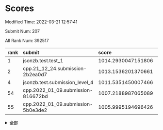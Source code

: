 # Scores

Modified Time: 2022-03-21 12:57:41

Submit Num: 207

All Rank Num: 392517

| rank |               submit               |       score        |       sigma        | pk_num |
| :--- | :--------------------------------- | :----------------- | :----------------- | :----- |
| 1    | jsonzb.test.test_1                 | 1014.2930047151806 | 0.8347578691200187 | 7587   |
| 2    | cpp.21_12_24.submission-2b2ea0d7   | 1013.1536201370661 | 0.7889377341581761 | 7584   |
| 4    | jsonzb.test.submission_level_4     | 1011.5351450007466 | 0.7871435750989324 | 7584   |
| 54   | cpp.2022_01_09.submission-816672bd | 1007.2188987065089 | 0.7354172549906494 | 7588   |
| 55   | cpp.2022_01_09.submission-5b0e3de2 | 1005.9995194696426 | 0.7308886514815618 | 7590   |


<details>
<summary>全部</summary>

| rank |                 submit                 |       score        |       sigma        | pk_num |
| :--- | :------------------------------------- | :----------------- | :----------------- | :----- |
| 1    | jsonzb.test.test_1                     | 1014.2930047151806 | 0.8347578691200187 | 7587   |
| 2    | cpp.21_12_24.submission-2b2ea0d7       | 1013.1536201370661 | 0.7889377341581761 | 7584   |
| 3    | gobigger.level_3.submission_level_3_3  | 1011.7975704549857 | 0.7472070987149652 | 7585   |
| 4    | jsonzb.test.submission_level_4         | 1011.5351450007466 | 0.7871435750989324 | 7584   |
| 5    | gobigger.level_3.submission_level_3_26 | 1011.4292264844315 | 0.7606906777506636 | 7582   |
| 6    | gobigger.level_3.submission_level_3_15 | 1011.4185530760191 | 0.7662970193774599 | 7588   |
| 7    | gobigger.level_3.submission_level_3_46 | 1011.2937183907603 | 0.7914270058908416 | 7586   |
| 8    | gobigger.level_3.submission_level_3_22 | 1011.2326444540297 | 0.7543031699476072 | 7589   |
| 9    | gobigger.level_3.submission_level_3_6  | 1011.1911813482876 | 0.7768262064581885 | 7583   |
| 10   | gobigger.level_3.submission_level_3_24 | 1011.1692956398913 | 0.7767650635743941 | 7586   |
| 11   | gobigger.level_3.submission_level_3_2  | 1010.5687412974066 | 0.759299652424972  | 7589   |
| 12   | gobigger.level_3.submission_level_3_12 | 1010.4901509389232 | 0.749557149357377  | 7587   |
| 13   | gobigger.level_3.submission_level_3_27 | 1010.4478030040676 | 0.7910017821649027 | 7587   |
| 14   | gobigger.level_3.submission_level_3_18 | 1010.3954919629124 | 0.778371121117336  | 7579   |
| 15   | gobigger.level_3.submission_level_3_40 | 1010.3086347300509 | 0.7457192306451744 | 7587   |
| 16   | gobigger.level_3.submission_level_3_4  | 1010.301147607811  | 0.7506914020752687 | 7583   |
| 17   | gobigger.level_3.submission_level_3_43 | 1010.2541325498256 | 0.7593807616386322 | 7581   |
| 18   | gobigger.level_3.submission_level_3_29 | 1010.2523320869967 | 0.7789718748171975 | 7588   |
| 19   | gobigger.level_3.submission_level_3_16 | 1010.202340887174  | 0.7769994775581573 | 7586   |
| 20   | gobigger.level_3.submission_level_3_19 | 1010.19428538972   | 0.7542418212894286 | 7588   |
| 21   | gobigger.level_3.submission_level_3_31 | 1010.1687335370768 | 0.7392534124177161 | 7585   |
| 22   | gobigger.level_3.submission_level_3_14 | 1010.1111658745283 | 0.7436975799768151 | 7586   |
| 23   | gobigger.level_3.submission_level_3_33 | 1010.0936279090034 | 0.7525681711729363 | 7584   |
| 24   | gobigger.level_3.submission_level_3_47 | 1010.0741914126326 | 0.7504471102504292 | 7581   |
| 25   | gobigger.level_3.submission_level_3_49 | 1010.0607997045801 | 0.7456176176220347 | 7580   |
| 26   | gobigger.level_3.submission_level_3_35 | 1010.0514534287181 | 0.7342090909568219 | 7581   |
| 27   | gobigger.level_3.submission_level_3_41 | 1010.0108066701383 | 0.7549535195088491 | 7582   |
| 28   | gobigger.level_3.submission_level_3_44 | 1009.9636879641905 | 0.7625879432697358 | 7582   |
| 29   | gobigger.level_3.submission_level_3_0  | 1009.9101591842752 | 0.7394623599188312 | 7585   |
| 30   | gobigger.level_3.submission_level_3_45 | 1009.9015482754605 | 0.7465890714483757 | 7585   |
| 31   | gobigger.level_3.submission_level_3_37 | 1009.8305710372193 | 0.7521766469871054 | 7586   |
| 32   | gobigger.level_3.submission_level_3_11 | 1009.8055704579949 | 0.7617628909427854 | 7586   |
| 33   | gobigger.level_3.submission_level_3_21 | 1009.7302446532334 | 0.7482342457017717 | 7592   |
| 34   | gobigger.level_3.submission_level_3_5  | 1009.683870353287  | 0.7644872362362899 | 7587   |
| 35   | gobigger.level_3.submission_level_3_7  | 1009.6815617033498 | 0.7678308357033732 | 7584   |
| 36   | gobigger.level_3.submission_level_3_1  | 1009.5979809920096 | 0.7411702717083346 | 7585   |
| 37   | gobigger.level_3.submission_level_3_34 | 1009.5468043544732 | 0.7656065486661843 | 7584   |
| 38   | gobigger.level_3.submission_level_3_36 | 1009.5307133077275 | 0.7458832738760205 | 7587   |
| 39   | gobigger.level_3.submission_level_3_10 | 1009.5268526560465 | 0.7420372298305006 | 7585   |
| 40   | gobigger.level_3.submission_level_3_32 | 1009.4927838895456 | 0.7544677381872564 | 7589   |
| 41   | gobigger.level_3.submission_level_3_38 | 1009.4751189187318 | 0.7448461709071547 | 7585   |
| 42   | gobigger.level_3.submission_level_3_8  | 1009.4268922647647 | 0.7593656408924349 | 7581   |
| 43   | gobigger.level_3.submission_level_3_17 | 1009.3782762217052 | 0.7575588302293877 | 7584   |
| 44   | gobigger.level_3.submission_level_3_39 | 1009.2329880966155 | 0.7528230098993598 | 7583   |
| 45   | gobigger.level_3.submission_level_3_20 | 1009.2078832590882 | 0.7398846122348228 | 7586   |
| 46   | gobigger.level_3.submission_level_3_28 | 1009.1806710083728 | 0.7387595540397403 | 7583   |
| 47   | gobigger.level_3.submission_level_3_23 | 1009.0443293195696 | 0.7495519733040106 | 7584   |
| 48   | gobigger.level_3.submission_level_3_42 | 1008.834081654371  | 0.74017024166878   | 7589   |
| 49   | gobigger.level_3.submission_level_3_13 | 1008.4763612850231 | 0.7385115264557027 | 7590   |
| 50   | gobigger.level_3.submission_level_3_30 | 1008.4667539577932 | 0.7372580758659346 | 7590   |
| 51   | gobigger.level_3.submission_level_3_9  | 1008.3948622489221 | 0.7594314875862284 | 7588   |
| 52   | gobigger.level_3.submission_level_3_48 | 1008.2029298974423 | 0.739840126490316  | 7585   |
| 53   | gobigger.level_3.submission_level_3_25 | 1007.6667572821154 | 0.7340142231835008 | 7589   |
| 54   | cpp.2022_01_09.submission-816672bd     | 1007.2188987065089 | 0.7354172549906494 | 7588   |
| 55   | cpp.2022_01_09.submission-5b0e3de2     | 1005.9995194696426 | 0.7308886514815618 | 7590   |
| 56   | gobigger.level_1.submission_level_1_2  | 1005.0625656170153 | 0.7109900708318092 | 7584   |
| 57   | gobigger.level_1.submission_level_1_17 | 1004.9037836230843 | 0.7208083677360038 | 7585   |
| 58   | gobigger.level_1.submission_level_1_3  | 1004.8070749752056 | 0.7162490573189866 | 7588   |
| 59   | gobigger.level_1.submission_level_1_27 | 1004.7014973952216 | 0.7060926229935449 | 7582   |
| 60   | gobigger.level_1.submission_level_1_49 | 1004.6108453186149 | 0.7115399379379749 | 7587   |
| 61   | gobigger.level_1.submission_level_1_15 | 1004.5799459598093 | 0.7138570439203584 | 7587   |
| 62   | gobigger.level_1.submission_level_1_5  | 1004.4756406748098 | 0.7151840575511602 | 7585   |
| 63   | gobigger.level_1.submission_level_1_37 | 1004.3099430778577 | 0.7438435733695645 | 7588   |
| 64   | gobigger.level_1.submission_level_1_1  | 1004.2714408886379 | 0.7192029722037004 | 7586   |
| 65   | gobigger.level_1.submission_level_1_9  | 1004.2382398476957 | 0.7358817733712043 | 7588   |
| 66   | gobigger.level_1.submission_level_1_28 | 1004.2365084764202 | 0.7217613821447671 | 7589   |
| 67   | gobigger.level_1.submission_level_1_26 | 1004.1486165370363 | 0.7212924987321596 | 7589   |
| 68   | gobigger.level_1.submission_level_1_21 | 1004.0679752700169 | 0.7321082282126268 | 7583   |
| 69   | gobigger.level_1.submission_level_1_18 | 1004.0652262733006 | 0.7212218184919011 | 7588   |
| 70   | gobigger.level_1.submission_level_1_38 | 1004.0619451538895 | 0.7275819127502873 | 7587   |
| 71   | gobigger.level_1.submission_level_1_19 | 1004.0259330150819 | 0.7077850559073704 | 7586   |
| 72   | gobigger.level_1.submission_level_1_24 | 1004.001050962603  | 0.7062847819443049 | 7583   |
| 73   | gobigger.level_1.submission_level_1_20 | 1003.93652821989   | 0.715504932018086  | 7582   |
| 74   | gobigger.level_1.submission_level_1_8  | 1003.90551659563   | 0.724790336577843  | 7581   |
| 75   | gobigger.level_1.submission_level_1_25 | 1003.731066737075  | 0.7306734968137869 | 7586   |
| 76   | gobigger.level_1.submission_level_1_41 | 1003.6967511311126 | 0.7205658114721215 | 7589   |
| 77   | gobigger.level_1.submission_level_1_45 | 1003.6491881517697 | 0.732389161790261  | 7587   |
| 78   | gobigger.level_1.submission_level_1_43 | 1003.5789941892746 | 0.7119203317031844 | 7588   |
| 79   | gobigger.level_1.submission_level_1_39 | 1003.5579453186173 | 0.7159818668944731 | 7586   |
| 80   | gobigger.level_1.submission_level_1_4  | 1003.4384909750778 | 0.7135016321083911 | 7590   |
| 81   | gobigger.level_1.submission_level_1_14 | 1003.3889457687043 | 0.7141294794930502 | 7587   |
| 82   | gobigger.level_1.submission_level_1_40 | 1003.3041116348876 | 0.732963128408812  | 7587   |
| 83   | gobigger.level_1.submission_level_1_48 | 1003.2503877862367 | 0.7255091601763819 | 7579   |
| 84   | gobigger.level_1.submission_level_1_34 | 1003.2262429640172 | 0.7136026754156778 | 7586   |
| 85   | gobigger.level_1.submission_level_1_33 | 1003.2255794676234 | 0.7173716708239493 | 7590   |
| 86   | gobigger.level_1.submission_level_1_29 | 1003.1689083672017 | 0.72591233281718   | 7585   |
| 87   | gobigger.level_1.submission_level_1_32 | 1003.0826908085813 | 0.720133048060276  | 7582   |
| 88   | gobigger.level_1.submission_level_1_11 | 1003.0811799890017 | 0.7206304744337064 | 7583   |
| 89   | gobigger.level_1.submission_level_1_16 | 1003.0063854943656 | 0.7225122061351549 | 7580   |
| 90   | gobigger.level_1.submission_level_1_35 | 1002.956987529316  | 0.7216661962508012 | 7583   |
| 91   | gobigger.level_1.submission_level_1_22 | 1002.9443278315973 | 0.7202571068873571 | 7584   |
| 92   | gobigger.level_1.submission_level_1_30 | 1002.9285503201395 | 0.712915394902248  | 7587   |
| 93   | gobigger.level_1.submission_level_1_42 | 1002.8981065547747 | 0.7203662254417823 | 7581   |
| 94   | gobigger.level_1.submission_level_1_31 | 1002.857690138857  | 0.7131721658468977 | 7583   |
| 95   | gobigger.level_1.submission_level_1_6  | 1002.7688631826927 | 0.7041409758796268 | 7580   |
| 96   | gobigger.level_1.submission_level_1_46 | 1002.7662431785793 | 0.7186823700541726 | 7585   |
| 97   | gobigger.level_1.submission_level_1_13 | 1002.7397139012073 | 0.7072486143490531 | 7579   |
| 98   | gobigger.level_1.submission_level_1_10 | 1002.6976069394464 | 0.7120685774152086 | 7587   |
| 99   | gobigger.level_1.submission_level_1_36 | 1002.4578414574188 | 0.7179077997529937 | 7585   |
| 100  | gobigger.level_1.submission_level_1_23 | 1002.4276447299803 | 0.7222047471077706 | 7583   |
| 101  | gobigger.level_1.submission_level_1_7  | 1002.3722570471697 | 0.7108680435706148 | 7580   |
| 102  | gobigger.level_1.submission_level_1_0  | 1002.3224064544859 | 0.717390578050486  | 7583   |
| 103  | gobigger.level_1.submission_level_1_47 | 1002.2466939854925 | 0.7112519230440248 | 7589   |
| 104  | gobigger.level_1.submission_level_1_44 | 1002.025908572653  | 0.7230235671851775 | 7582   |
| 105  | gobigger.level_1.submission_level_1_12 | 1001.7894521549999 | 0.7075651914405827 | 7586   |
| 106  | gobigger.random.submission_random_41   | 997.4147048521751  | 0.7094148552591137 | 7583   |
| 107  | gobigger.random.submission_random_30   | 997.400409801242   | 0.7234180323238426 | 7588   |
| 108  | gobigger.random.submission_random_38   | 997.1468200968418  | 0.697468189424756  | 7586   |
| 109  | gobigger.random.submission_random_48   | 996.9108816167167  | 0.7132034255830381 | 7588   |
| 110  | gobigger.random.submission_random_7    | 996.6994654192728  | 0.705499620851746  | 7583   |
| 111  | gobigger.random.submission_random_8    | 996.6772810112562  | 0.7121637186855473 | 7583   |
| 112  | gobigger.random.submission_random_11   | 996.6520279082705  | 0.706688096701433  | 7590   |
| 113  | gobigger.random.submission_random_49   | 996.6105324427364  | 0.7225156192369946 | 7588   |
| 114  | gobigger.random.submission_random_28   | 996.6062457733847  | 0.7165115829195763 | 7584   |
| 115  | gobigger.random.submission_random_19   | 996.5629712192584  | 0.721040414936861  | 7577   |
| 116  | gobigger.random.submission_random_1    | 996.4618365214503  | 0.7055738121804889 | 7586   |
| 117  | gobigger.random.submission_random_23   | 996.4444918456998  | 0.7202063154417901 | 7584   |
| 118  | gobigger.random.submission_random_3    | 996.3957422004248  | 0.7231580066072444 | 7581   |
| 119  | gobigger.random.submission_random_5    | 996.383140817601   | 0.7029336196409837 | 7585   |
| 120  | gobigger.random.submission_random_26   | 996.3525092852246  | 0.7047978902096851 | 7577   |
| 121  | gobigger.random.submission_random_43   | 996.2979819301576  | 0.7128670087631004 | 7583   |
| 122  | gobigger.random.submission_random_39   | 996.2959796064359  | 0.7213227383790476 | 7580   |
| 123  | gobigger.random.submission_random_45   | 996.2581178234213  | 0.7095977369246341 | 7583   |
| 124  | gobigger.random.submission_random_0    | 996.2074942640485  | 0.7108224655733254 | 7581   |
| 125  | gobigger.random.submission_random_18   | 996.1571727097345  | 0.7007243826509731 | 7588   |
| 126  | gobigger.random.submission_random_31   | 996.130716552524   | 0.7075204506440792 | 7587   |
| 127  | gobigger.random.submission_random_37   | 996.109537545931   | 0.7117287370372378 | 7586   |
| 128  | gobigger.random.submission_random_24   | 996.0546622933798  | 0.7059929896997703 | 7584   |
| 129  | gobigger.random.submission_random_17   | 996.0285568261107  | 0.7170928483713934 | 7587   |
| 130  | gobigger.random.submission_random_47   | 995.9841877145465  | 0.7265098737892777 | 7585   |
| 131  | gobigger.random.submission_random_20   | 995.9680695810323  | 0.7067293829144408 | 7578   |
| 132  | gobigger.random.submission_random_2    | 995.8910927747344  | 0.7159410846150728 | 7584   |
| 133  | gobigger.random.submission_random_35   | 995.8454608043282  | 0.706293534440324  | 7585   |
| 134  | gobigger.random.submission_random_13   | 995.7816962902094  | 0.7089329055175336 | 7578   |
| 135  | gobigger.random.submission_random_16   | 995.7579776937472  | 0.7127771969500076 | 7588   |
| 136  | gobigger.random.submission_random_22   | 995.7241333847186  | 0.6994737978393888 | 7580   |
| 137  | gobigger.random.submission_random_42   | 995.706707211916   | 0.715896550136911  | 7587   |
| 138  | gobigger.random.submission_random_4    | 995.6941927046674  | 0.7120516276725904 | 7585   |
| 139  | gobigger.random.submission_random_44   | 995.6859865311127  | 0.7091694813357391 | 7578   |
| 140  | gobigger.random.submission_random_34   | 995.6233062295482  | 0.7121086261881087 | 7584   |
| 141  | gobigger.random.submission_random_12   | 995.6070135073571  | 0.7102519827380055 | 7585   |
| 142  | gobigger.random.submission_random_15   | 995.5231329427128  | 0.707327075843899  | 7586   |
| 143  | gobigger.random.submission_random_46   | 995.4100396081403  | 0.7146848790102874 | 7592   |
| 144  | gobigger.random.submission_random_32   | 995.4013162399527  | 0.711433889442827  | 7581   |
| 145  | gobigger.random.submission_random_33   | 995.2897346681859  | 0.7156247312884798 | 7586   |
| 146  | gobigger.random.submission_random_6    | 995.2648918484156  | 0.7116093352777626 | 7586   |
| 147  | gobigger.random.submission_random_27   | 995.2440802773416  | 0.7051187576687168 | 7584   |
| 148  | gobigger.random.submission_random_9    | 994.9378403877076  | 0.7069609055397545 | 7587   |
| 149  | gobigger.random.submission_random_25   | 994.9300688790022  | 0.7353890653282283 | 7581   |
| 150  | gobigger.random.submission_random_21   | 994.8983653252311  | 0.718970655492213  | 7585   |
| 151  | gobigger.random.submission_random_40   | 994.8131507483802  | 0.7202329418912619 | 7580   |
| 152  | gobigger.random.submission_random_10   | 994.5263425310673  | 0.7144081633677632 | 7586   |
| 153  | gobigger.random.submission_random_14   | 994.4604392896667  | 0.7246457326276665 | 7582   |
| 154  | gobigger.random.submission_random_36   | 994.2651216308349  | 0.7128616370953664 | 7586   |
| 155  | gobigger.level_2.submission_level_2_44 | 994.0829356409265  | 0.7269427886428411 | 7592   |
| 156  | gobigger.random.submission_random_29   | 993.7280461095846  | 0.7397038459813761 | 7585   |
| 157  | gobigger.level_2.submission_level_2_11 | 993.4399283670888  | 0.7585532920652897 | 7590   |
| 158  | gobigger.level_2.submission_level_2_42 | 993.3345852005559  | 0.7362725190297953 | 7582   |
| 159  | gobigger.level_2.submission_level_2_18 | 993.281762688767   | 0.7293449939250568 | 7582   |
| 160  | gobigger.level_2.submission_level_2_22 | 993.1410983877812  | 0.7411334407797396 | 7587   |
| 161  | gobigger.level_2.submission_level_2_23 | 993.1000751958798  | 0.7352606816613947 | 7579   |
| 162  | gobigger.level_2.submission_level_2_32 | 993.0180184088207  | 0.7200389572140737 | 7588   |
| 163  | gobigger.level_2.submission_level_2_37 | 992.84762135889    | 0.744158965298869  | 7586   |
| 164  | gobigger.level_2.submission_level_2_30 | 992.8318081459483  | 0.7374415787067263 | 7584   |
| 165  | gobigger.level_2.submission_level_2_45 | 992.7652088660726  | 0.733597259013972  | 7591   |
| 166  | gobigger.level_2.submission_level_2_29 | 992.6786700420863  | 0.7408484773138322 | 7579   |
| 167  | gobigger.level_2.submission_level_2_8  | 992.6531381653406  | 0.7502960288187356 | 7584   |
| 168  | gobigger.level_2.submission_level_2_12 | 992.6306737374068  | 0.7417854097003447 | 7585   |
| 169  | gobigger.level_2.submission_level_2_21 | 992.5599468034027  | 0.7410874709984352 | 7586   |
| 170  | gobigger.level_2.submission_level_2_19 | 992.4478940765775  | 0.7530953191637866 | 7586   |
| 171  | gobigger.level_2.submission_level_2_35 | 992.4150232260417  | 0.74457197078616   | 7582   |
| 172  | gobigger.level_2.submission_level_2_5  | 992.3653258304507  | 0.7422901601547578 | 7589   |
| 173  | gobigger.level_2.submission_level_2_33 | 992.356049809201   | 0.7457934021585709 | 7585   |
| 174  | gobigger.level_2.submission_level_2_10 | 992.3197162888171  | 0.7590697028359272 | 7586   |
| 175  | gobigger.level_2.submission_level_2_20 | 992.2643980815047  | 0.752844416264253  | 7583   |
| 176  | gobigger.level_2.submission_level_2_38 | 992.2404775681395  | 0.7415052338246333 | 7588   |
| 177  | gobigger.level_2.submission_level_2_4  | 992.233026208442   | 0.7431383668910948 | 7587   |
| 178  | gobigger.level_2.submission_level_2_43 | 992.2167849652772  | 0.7510527554372154 | 7583   |
| 179  | gobigger.level_2.submission_level_2_0  | 992.2078064194366  | 0.7414487339446447 | 7584   |
| 180  | gobigger.level_2.submission_level_2_7  | 992.1418514635039  | 0.7488045720785667 | 7586   |
| 181  | gobigger.level_2.submission_level_2_3  | 992.055298354318   | 0.7425646720934981 | 7582   |
| 182  | gobigger.level_2.submission_level_2_27 | 991.9638561552732  | 0.738744620804196  | 7584   |
| 183  | gobigger.level_2.submission_level_2_39 | 991.9495189948151  | 0.7459249037053786 | 7594   |
| 184  | gobigger.level_2.submission_level_2_24 | 991.9447630285002  | 0.7483716933810655 | 7585   |
| 185  | gobigger.level_2.submission_level_2_14 | 991.8158658230216  | 0.7509068620854656 | 7587   |
| 186  | gobigger.level_2.submission_level_2_13 | 991.8140382070169  | 0.754556633459406  | 7584   |
| 187  | gobigger.level_2.submission_level_2_41 | 991.7750542986843  | 0.7599268040958612 | 7585   |
| 188  | gobigger.level_2.submission_level_2_17 | 991.7503295533705  | 0.7614722004908193 | 7589   |
| 189  | gobigger.level_2.submission_level_2_25 | 991.6573881499382  | 0.7758190680691547 | 7585   |
| 190  | gobigger.level_2.submission_level_2_34 | 991.5613342206361  | 0.749981060035293  | 7584   |
| 191  | gobigger.level_2.submission_level_2_36 | 991.525344634059   | 0.7353781901516472 | 7585   |
| 192  | gobigger.level_2.submission_level_2_6  | 991.515323593471   | 0.748336109395934  | 7578   |
| 193  | gobigger.level_2.submission_level_2_2  | 991.4871425998464  | 0.7577331569497087 | 7580   |
| 194  | gobigger.level_2.submission_level_2_40 | 991.4699600640125  | 0.7367438886209005 | 7585   |
| 195  | gobigger.level_2.submission_level_2_28 | 991.442829149438   | 0.7551817919217434 | 7591   |
| 196  | gobigger.level_2.submission_level_2_15 | 991.3948191339761  | 0.7559929249640406 | 7577   |
| 197  | gobigger.level_2.submission_level_2_26 | 991.3707597409581  | 0.7544407808999904 | 7585   |
| 198  | gobigger.level_2.submission_level_2_31 | 991.1563401721146  | 0.7463937600961895 | 7582   |
| 199  | gobigger.level_2.submission_level_2_46 | 990.9477362028258  | 0.7560798220706654 | 7580   |
| 200  | gobigger.level_2.submission_level_2_49 | 990.911168982404   | 0.7639483621685151 | 7587   |
| 201  | gobigger.level_2.submission_level_2_47 | 990.848137448182   | 0.7623575955405795 | 7578   |
| 202  | gobigger.level_2.submission_level_2_16 | 990.8361122148264  | 0.7448257292702775 | 7582   |
| 203  | gobigger.level_2.submission_level_2_1  | 990.7821806232681  | 0.7575144545627259 | 7586   |
| 204  | gobigger.level_2.submission_level_2_9  | 990.4686812690078  | 0.7662969608250024 | 7588   |
| 205  | gobigger.level_2.submission_level_2_48 | 990.2971950940994  | 0.7539059033048289 | 7588   |
| 206  | gobigger.none.submission_none_0        | 975.0973824179824  | 1.5131157136287854 | 7585   |
| 207  | gobigger.none.submission_none_1        | 973.8502395795765  | 1.6638480302276242 | 7585   |

</details>